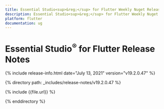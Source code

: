 ```yaml
---
title: Essential Studio<sup>&reg;</sup> for Flutter Weekly Nuget Release Release Notes  
description: Essential Studio<sup>&reg;</sup> for Flutter Weekly Nuget Release Release Notes  
platform: flutter
documentation: ug
---
```


# Essential Studio<sup>&reg;</sup> for Flutter  Release Notes  

{% include release-info.html date="July 13, 2021"  version="v19.2.0.47" %} 


{% directory path: _includes/release-notes/v19.2.0.47
 %}

{% include {{file.url}} %}

{% enddirectory %}


